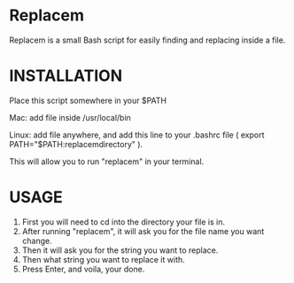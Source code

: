Replacem
==========

Replacem is a small Bash script for easily finding and replacing inside a file. 

INSTALLATION
============

Place this script somewhere in your $PATH

Mac: add file inside /usr/local/bin

Linux:  add file anywhere, and add this line to your .bashrc file ( export PATH="$PATH:replacemdirectory" ). 

This will allow you to run "replacem" in your terminal. 

USAGE
=====

1. First you will need to cd into the directory your file is in. 
2. After running "replacem", it will ask you for the file name you want change.
3. Then it will ask you for the string you want to replace. 
4. Then what string you want to replace it with.
5. Press Enter, and voila, your done. 

